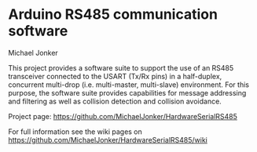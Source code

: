 # Arduino RS485 communication software

Michael Jonker

[//]: # (This README.md file is written in github flavoured markdown. This file is visualized best by opening the project page on https://github.com/MichaelJonker/HardwareSerialRS485.)

[//]: # (for embedding comments in Markdown, see http://stackoverflow.com/questions/4823468/store-comments-in-markdown-syntax)
[//]: # (https://github.com/adam-p/markdown-here/wiki/Markdown-Cheatsheet)
[//]: # (https://help.github.com/articles/github-flavored-markdown/)

This project provides a software suite to support the use of an RS485 transceiver connected to the USART (Tx/Rx pins) in a half-duplex, concurrent multi-drop (i.e. multi-master, multi-slave) environment. For this purpose, the software suite provides capabilities for message addressing and filtering as well as collision detection and collision avoidance.

Project page: https://github.com/MichaelJonker/HardwareSerialRS485


For full information see the wiki pages on https://github.com/MichaelJonker/HardwareSerialRS485/wiki
